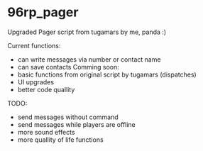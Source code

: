 # 96rp_pager
Upgraded Pager script from tugamars by me, panda :)

Current functions:
- can write messages via number or contact name
- can save contacts
Comming soon:
- basic functions from original script by tugamars (dispatches)
- UI upgrades
- better code quallity
   

TODO:
- send messages without command
- send messages while players are offline
- more sound effects
- more quallity of life functions
